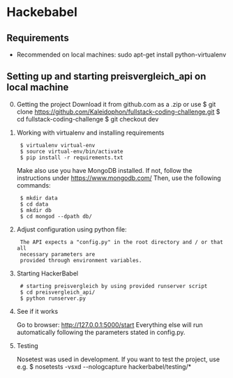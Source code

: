 # Hackebabel

## Requirements
* Recommended on local machines: sudo apt-get install python-virtualenv

## Setting up and starting preisvergleich_api on local machine
0. Getting the project
	Download it from github.com as a .zip or use
	$ git clone https://github.com/Kaleidophon/fullstack-coding-challenge.git 
	$ cd fullstack-coding-challenge
	$ git checkout dev

1. Working with virtualenv and installing requirements

        $ virtualenv virtual-env
        $ source virtual-env/bin/activate
        $ pip install -r requirements.txt

	Make also use you have MongoDB installed. If not, follow the instructions
	under https://www.mongodb.com/
	Then, use the following commands:

		$ mkdir data
		$ cd data
		$ mkdir db
		$ cd mongod --dpath db/

2. Adjust configuration using python file:

		The API expects a "config.py" in the root directory and / or that all
		necessary parameters are
		provided through environment variables.

3. Starting HackerBabel

        # starting preisvergleich by using provided runserver script
        $ cd preisvergleich_api/
        $ python runserver.py

4. See if it works

	Go to browser: http://127.0.0.1:5000/start
	Everything else will run automatically following the parameters stated in
	config.py.

5. Testing

	Nosetest was used in development. If you want to test the project, use e.g.
	$ nosetests -vsxd --nologcapture hackerbabel/testing/*
